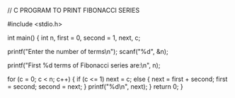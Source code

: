 // C PROGRAM TO PRINT FIBONACCI SERIES

#include <stdio.h>
 
int main()
{
  int n, first = 0, second = 1, next, c;
 
  printf("Enter the number of terms\n");
  scanf("%d", &n);
 
  printf("First %d terms of Fibonacci series are:\n", n);
 
  for (c = 0; c < n; c++)
  {
    if (c <= 1)
      next = c;
    else
    {
      next = first + second;
      first = second;
      second = next;
    }
    printf("%d\n", next);
  }
  return 0;
  }
